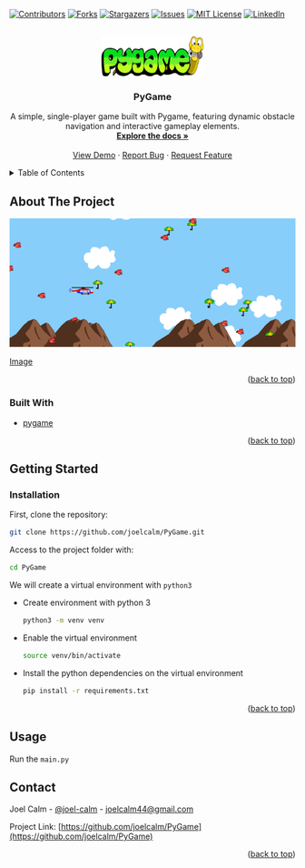 <div id="top"></div>

<!-- PROJECT SHIELDS -->
<!--
*** https://www.markdownguide.org/basic-syntax/#reference-style-links
-->
[![Contributors][contributors-shield]][contributors-url]
[![Forks][forks-shield]][forks-url]
[![Stargazers][stars-shield]][stars-url]
[![Issues][issues-shield]][issues-url]
[![MIT License][license-shield]][license-url]
[![LinkedIn][linkedin-shield]][linkedin-url]



<!-- PROJECT LOGO -->
<br />
<div align="center">
  <a href="https://github.com/joelcalm/PyGame">
    <img src="img/pygame.png" alt="Logo" width="180" height="70">
  </a>  

  <h3 align="center">PyGame</h3>

  <p align="center">
    A simple, single-player game built with Pygame, featuring dynamic obstacle navigation and interactive gameplay elements.
    <br />
    <a href="https://github.com/joelcalm/PyGame"><strong>Explore the docs »</strong></a>
    <br />
    <br />
    <a href="https://github.com/joelcalm/PyGame">View Demo</a>
    ·
    <a href="https://github.com/joelcalm/PyGame/issues">Report Bug</a>
    ·
    <a href="https://github.com/joelcalm/PyGame/issues">Request Feature</a>
  </p>
</div>



<!-- TABLE OF CONTENTS -->
<details>
  <summary>Table of Contents</summary>
  <ol>
    <li>
      <a href="#about-the-project">About The Project</a>
      <ul>
        <li><a href="#built-with">Built With</a></li>
      </ul>
    </li>
    <li>
      <a href="#getting-started">Getting Started</a>
      <ul>
        <li><a href="#installation">Installation</a></li>
      </ul>
    </li>
    <li><a href="#usage">Usage</a></li>
    <li><a href="#contact">Contact</a></li>
  </ol>
</details>



<!-- ABOUT THE PROJECT -->
## About The Project

![product-screenshot]

[Image][product-screenshot]


<p align="right">(<a href="#top">back to top</a>)</p>



### Built With

* [pygame](https://www.pygame.org/news)

<p align="right">(<a href="#top">back to top</a>)</p>


<!-- GETTING STARTED -->
## Getting Started


### Installation


First, clone the repository:
   ```sh
   git clone https://github.com/joelcalm/PyGame.git
   ```
Access to the project folder with:
  ```sh
  cd PyGame
  ```

We will create a virtual environment with `python3`
* Create environment with python 3 
    ```sh
    python3 -m venv venv
    ```
    
* Enable the virtual environment
    ```sh
    source venv/bin/activate
    ```

* Install the python dependencies on the virtual environment
    ```sh
    pip install -r requirements.txt
    ```

<p align="right">(<a href="#top">back to top</a>)</p>

## Usage

Run the `main.py`



<!-- CONTACT -->
## Contact

Joel Calm  - [@joel-calm](https://www.linkedin.com/in/joel-calm/) - joelcalm44@gmail.com

Project Link: [https://github.com/joelcalm/PyGame](https://github.com/joelcalm/PyGame)


<p align="right">(<a href="#top">back to top</a>)</p>



<!-- MARKDOWN LINKS & IMAGES -->
<!-- https://www.markdownguide.org/basic-syntax/#reference-style-links -->
[contributors-shield]: https://img.shields.io/github/contributors/joelcalm/PyGame.svg?style=for-the-badge
[contributors-url]: https://github.com/joelcalm/PyGame/graphs/contributors
[forks-shield]: https://img.shields.io/github/forks/puchee99/PytorchClassifier.svg?style=for-the-badge
[forks-url]: https://github.com/joelcalm/PyGame/network/members
[stars-shield]: https://img.shields.io/github/stars/joelcalm/PyGame.svg?style=for-the-badge
[stars-url]: https://github.com/joelcalm/PyGame/stargazers
[issues-shield]: https://img.shields.io/github/issues/joelcalm/PyGame.svg?style=for-the-badge
[issues-url]: https://github.com/joelcalm/PyGame/issues
[license-shield]: https://img.shields.io/github/license/joelcalm/PyGame.svg?style=for-the-badge
[license-url]: https://github.com/joelcalm/PyGame/blob/main/LICENSE.txt
[linkedin-shield]: https://img.shields.io/badge/-LinkedIn-black.svg?style=for-the-badge&logo=linkedin&colorB=555
[linkedin-url]: https://www.linkedin.com/in/joel-calm/
[product-screenshot]: img/game.png
